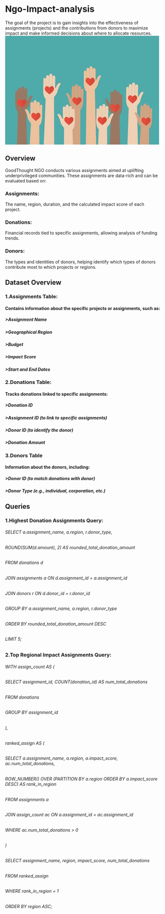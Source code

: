 # Ngo-Impact-analysis
The goal of the project is to gain insights into the effectiveness of assignments (projects) and the contributions from donors to maximize impact and make informed decisions about where to allocate resources.
![NGO Logo](https://github.com/rishinawani/Ngo-Impact-analysis/blob/main/ngo_project_image.jpg)
## Overview
GoodThought NGO conducts various assignments aimed at uplifting underprivileged communities. These assignments are data-rich and can be evaluated based on:
### Assignments:
The name, region, duration, and the calculated impact score of each project.
### Donations:
Financial records tied to specific assignments, allowing analysis of funding trends.
### Donors:
The types and identities of donors, helping identify which types of donors contribute most to which projects or regions.
## Dataset Overview
### 1.Assignments Table:
#### Contains information about the specific projects or assignments, such as:
##### >Assignment Name
##### >Geographical Region
##### >Budget
##### >Impact Score
##### >Start and End Dates
### 2.Donations Table:
#### Tracks donations linked to specific assignments:
##### >Donation ID
##### >Assignment ID (to link to specific assignments)
##### >Donor ID (to identify the donor)
##### >Donation Amount
### 3.Donors Table
#### Information about the donors, including:
##### >Donor ID (to match donations with donor)
##### >Donor Type (e.g., individual, corporation, etc.)
## Queries
### 1.Highest Donation Assignments Query:
###### SELECT a.assignment_name, a.region, r.donor_type, 
###### ROUND(SUM(d.amount), 2) AS rounded_total_donation_amount
 ###### FROM donations d 
 ###### JOIN assignments a ON d.assignment_id = a.assignment_id
 ###### JOIN donors r ON d.donor_id = r.donor_id
 ###### GROUP BY a.assignment_name, a.region, r.donor_type
 ###### ORDER BY rounded_total_donation_amount DESC
 ###### LIMIT 5;
### 2.Top Regional Impact Assignments Query:
 ###### WITH assign_count AS (
  ######  SELECT assignment_id, COUNT(donation_id) AS num_total_donations
   ######    FROM donations
   ######   GROUP BY assignment_id
 ###### ),
 ###### ranked_assign AS (
   ######   SELECT a.assignment_name, a.region, a.impact_score, ac.num_total_donations,
   ######        ROW_NUMBER() OVER (PARTITION BY a.region ORDER BY a.impact_score DESC) AS rank_in_region
 ######     FROM assignments a
  ######    JOIN assign_count ac ON a.assignment_id = ac.assignment_id
  ######    WHERE ac.num_total_donations > 0		
 ###### )
 ###### SELECT assignment_name, region, impact_score, num_total_donations
 ###### FROM ranked_assign
 ###### WHERE rank_in_region = 1
 ###### ORDER BY region ASC;

